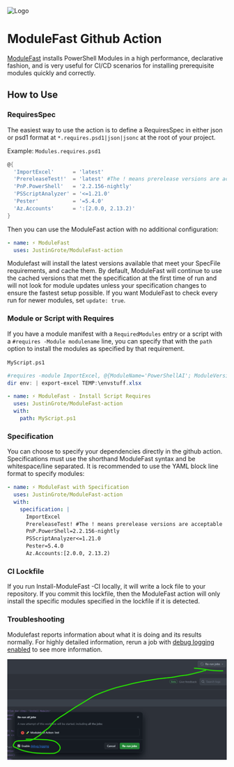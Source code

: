 ![Logo](https://github.com/JustinGrote/ModuleFast/raw/main/images/logo.gif)

# ModuleFast Github Action

[ModuleFast](https://github.com/JustinGrote/ModuleFast) installs PowerShell Modules in a high performance, declarative fashion, and is very useful for CI/CD scenarios for installing prerequisite modules quickly and correctly.

## How to Use

### RequiresSpec

The easiest way to use the action is to define a RequiresSpec in either json or psd1 format at `*.requires.psd1|json|jsonc` at the root of your project.

Example:
`Modules.requires.psd1`

```powershell
@{
  'ImportExcel'      = 'latest'
  'PrereleaseTest!'  = 'latest' #The ! means prerelease versions are acceptable
  'PnP.PowerShell'   = '2.2.156-nightly'
  'PSScriptAnalyzer' = '<=1.21.0'
  'Pester'           = '=5.4.0'
  'Az.Accounts'      = ':[2.0.0, 2.13.2)'
}
```

Then you can use the ModuleFast action with no additional configuration:

```yaml
- name: ⚡ ModuleFast
  uses: JustinGrote/ModuleFast-action
```

Modulefast will install the latest versions available that meet your SpecFile requirements, and cache them. By default, ModuleFast will continue to use the cached versions that met the specification at the first time of run and will not look for module updates unless your specification changes to ensure the fastest setup possible. If you want ModuleFast to check every run for newer modules, set `update: true`.

### Module or Script with Requires

If you have a module manifest with a `RequiredModules` entry or a script with a `#requires -Module modulename` line, you can specify that with the `path` option to install the modules as specified by that requirement.

`MyScript.ps1`

```powershell
#requires -module ImportExcel, @{ModuleName='PowerShellAI'; ModuleVersion='0.9.4'}
dir env: | export-excel TEMP:\envstuff.xlsx
```

```yaml
- name: ⚡ ModuleFast - Install Script Requires
  uses: JustinGrote/ModuleFast-action
  with:
    path: MyScript.ps1
```

### Specification

You can choose to specify your dependencies directly in the github action. Specifications must use the shorthand ModuleFast syntax and be whitespace/line separated. It is recommended to use the YAML block line format to specify modules:

```yaml
- name: ⚡ ModuleFast with Specification
  uses: JustinGrote/ModuleFast-action
  with:
    specification: |
      ImportExcel
      PrereleaseTest! #The ! means prerelease versions are acceptable
      PnP.PowerShell=2.2.156-nightly
      PSScriptAnalyzer<=1.21.0
      Pester=5.4.0
      Az.Accounts:[2.0.0, 2.13.2)
```

### CI Lockfile

If you run Install-ModuleFast -CI locally, it will write a lock file to your repository. If you commit this lockfile, then the ModuleFast action will only install the specific modules specified in the lockfile if it is detected.

### Troubleshooting

Modulefast reports information about what it is doing and its results normally. For highly detailed information, rerun a job with [debug logging enabled](https://docs.github.com/en/actions/monitoring-and-troubleshooting-workflows/enabling-debug-logging) to see more information.

![Enable ModuleFast Debugging](images/README/image.png)
